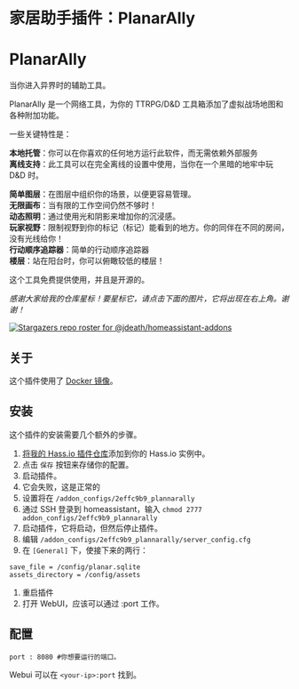 # 家居助手插件：PlanarAlly

# PlanarAlly

当你进入异界时的辅助工具。

PlanarAlly 是一个网络工具，为你的 TTRPG/D&D 工具箱添加了虚拟战场地图和各种附加功能。

一些关键特性是：

**本地托管**：你可以在你喜欢的任何地方运行此软件，而无需依赖外部服务\
**离线支持**：此工具可以在完全离线的设置中使用，当你在一个黑暗的地牢中玩 D&D 时。

**简单图层**：在图层中组织你的场景，以便更容易管理。\
**无限画布**：当有限的工作空间仍然不够时！\
**动态照明**：通过使用光和阴影来增加你的沉浸感。\
**玩家视野**：限制视野到你的标记（标记）能看到的地方。你的同伴在不同的房间，没有光线给你！\
**行动顺序追踪器**：简单的行动顺序追踪器\
**楼层**：站在阳台时，你可以俯瞰较低的楼层！

这个工具免费提供使用，并且是开源的。

_感谢大家给我的仓库星标！要星标它，请点击下面的图片，它将出现在右上角。谢谢！_

[![Stargazers repo roster for @jdeath/homeassistant-addons](https://reporoster.com/stars/jdeath/homeassistant-addons)](https://github.com/jdeath/homeassistant-addons/stargazers)

## 关于

这个插件使用了 [Docker 镜像](https://github.com/Kruptein/PlanarAlly)。

## 安装

这个插件的安装需要几个额外的步骤。

1. [将我的 Hass.io 插件仓库][repository]添加到你的 Hass.io 实例中。
1. 点击 `保存` 按钮来存储你的配置。
1. 启动插件。
1. 它会失败，这是正常的
1. 设置将在 `/addon_configs/2effc9b9_plannarally`
1. 通过 SSH 登录到 homeassistant，输入 `chmod 2777 addon_configs/2effc9b9_plannarally`
2. 启动插件，它将启动，但然后停止插件。
1. 编辑 `/addon_configs/2effc9b9_plannarally/server_config.cfg`
1. 在 `[General]` 下，使接下来的两行：

```
save_file = /config/planar.sqlite
assets_directory = /config/assets
```
1. 重启插件
1. 打开 WebUI，应该可以通过 <your-ip>:port 工作。

## 配置

```
port : 8080 #你想要运行的端口。
```

Webui 可以在 `<your-ip>:port` 找到。

[repository]: https://github.com/jdeath/homeassistant-addons